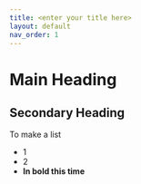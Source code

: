```yaml
---
title: <enter your title here>
layout: default
nav_order: 1
---
```


# Main Heading

## Secondary Heading

To make a list
- 1
- 2
-  **In bold this time**
   
